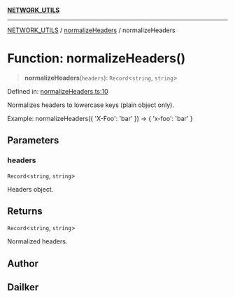 [**NETWORK_UTILS**](../../README.md)

***

[NETWORK_UTILS](../../README.md) / [normalizeHeaders](../README.md) / normalizeHeaders

# Function: normalizeHeaders()

> **normalizeHeaders**(`headers`): `Record`\<`string`, `string`\>

Defined in: [normalizeHeaders.ts:10](https://github.com/dailker/everyutil/blob/2a1290e25c1270a5e1af64099b97f8d5fc086e59/src/network/normalizeHeaders.ts#L10)

Normalizes headers to lowercase keys (plain object only).

Example: normalizeHeaders({ 'X-Foo': 'bar' }) → { 'x-foo': 'bar' }

## Parameters

### headers

`Record`\<`string`, `string`\>

Headers object.

## Returns

`Record`\<`string`, `string`\>

Normalized headers.

## Author

## Dailker
